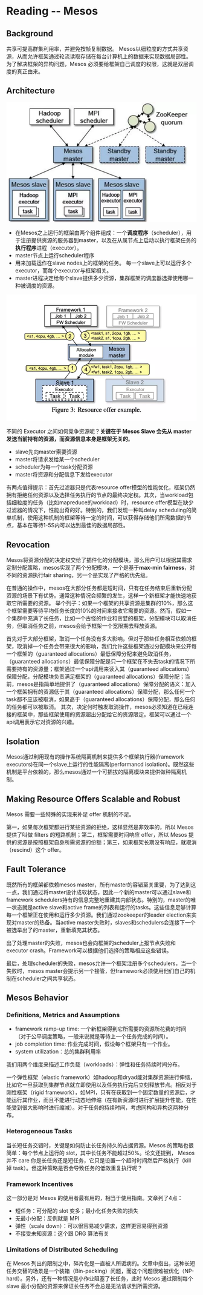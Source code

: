 # Reading -- Mesos

## Background

共享可提高群集利用率，并避免按帧复制数据。 Mesos以细粒度的方式共享资源，从而允许框架通过轮流读取存储在每台计算机上的数据来实现数据局部性。 为了解决框架的异构问题，Mesos 必须要给框架自己调度的权限，这就是双层调度的真正由来。 

## Architecture

![16dd411594eb4470](.\images\16dd411594eb4470.jpg)

- 在Mesos之上运行的框架由两个组件组成：一个**调度程序**（scheduler），用于注册提供资源的服务器到master，以及在从属节点上启动以执行框架任务的**执行程序**进程（executor）。
- master节点上运行scheduler程序
- 用来加载运作在slave nodes上的框架的任务。 每一个slave上可以运行多个executor，而每个executor与框架相关。
-  master进程决定给每个slave提供多少资源，集群框架的调度器选择使用哪一种被调度的资源。 

![16dd48a7c7a099f9](.\images\16dd48a7c7a099f9.jpg)

不同的 Executor 之间如何竞争资源呢？**关键在于 Mesos Slave 会先从 master 发送当前持有的资源，而资源信息本身是框架无关的**。 

- slave先向master索要资源
- master将请求发给某一个scheduler
- scheduler为每一个task分配资源
- master将资源和分配信息下发给executor

有两点值得提示：首先过滤器只是代表resource offer模型的性能优化，框架仍然拥有拒绝任何资源以及选择任务执行的节点的最终决定权。其次，当workload包括细粒度的任务（比如mapreduce的workload）时，resource offer模型在缺少过滤器的情况下，性能出奇的好。特别的，我们发现一种叫delay scheduling的简单机制，使用这种机制的框架等待一定的时间，可以获得存储他们所需数据的节点，基本在等待1-5S内可以达到最佳的数据局部性。 

## Revocation

Mesos将资源分配的决定权交给了插件化的分配模块，那么用户可以根据其需求定制分配策略，mesos实现了两个分配模块，一个是基于**max-min fairness**，对不同的资源执行fair sharing，另一个是实现了严格的优先级。 

在普通的操作中，mesos在大部分任务都是短时间，只有在任务结束后重新分配资源的场景下有优势。通常这种情况会频繁的发生，这样一个新框架才能快速地获取它所需要的资源。 举个列子：如果一个框架的共享资源是集群的10%，那么这个框架需要等待平均任务长度的10%的时间来接收它需要的资源。然而，假如一个集群中充满了长任务，比如一个古怪的作业和贪婪的框架，分配模块可以取消任务，但取消任务之前，mesos会给予框架一个宽限期去释放资源。 

首先对于大部分框架，取消一个任务没有多大影响，但对于那些任务相互依赖的框架，取消掉一个任务会带来很大的影响，我们允许这些框架通过分配模块来公开每一个框架的（guaranteed allocations）最低保障分配来避免取消任务，（guaranteed allocations）最低保障分配是只一个框架在不失去task的情况下所需要持有的资源量；框架通过一个api调用来读入其（guaranteed allocations）保障分配，分配模块负责满足框架的（guaranteed allocations）保障分配；当前，mesos是指简单地提供了（guaranteed allocations）保障分配的语义：加入一个框架拥有的资源低于其（guaranteed allocations）保障分配，那么任何一个task都不应该被取消，如果高于（guaranteed allocations）保障分配，那么任何的任务都可以被取消。 其次，决定何时触发取消操作，mesos必须知道在已经连接的框架中，那些框架使用的资源超出分配给它的资源限定。框架可以通过一个api调用表示它对资源的兴趣。 

## Isolation

Mesos通过利用现有的操作系统隔离机制来提供多个框架执行器(framework executors)在同一个slave上运行的性能隔离(performancd isolation)。既然这些机制是平台依赖的，那么mesos通过一个可插拔的隔离模块来提供做种隔离机制。 

## Making Resource Offers Scalable and Robust

Mesos 需要一些特殊的实现来补足 offer 机制的不足。

第一，如果每次框架都进行某些资源的拒绝，这样显然是非效率的，所以 Mesos 提供了叫做 filters 的短路机制；第二，框架需要时间响应 offer，所以 Mesos 提供的资源是按照框架自身所需资源的份额；第三，如果框架长期没有响应，就取消（rescind）这个 offer。

## Fault Tolerance

既然所有的框架都依赖mesos master，所有master的容错至关重要，为了达到这一点，我们通过将master设计成软状态，因此一个新的master可以通过slave和framework schedulers持有的信息完整地重建其内部状态。特别的，master的唯一状态就是active slave和active frame的列表和运行的tasks。这些信息足够计算每一个框架正在使用和运行多少资源。我们通过zookeeper的leader election来实现对master的热备。当active master失败时，slaves和schedulers会连接下一个被选举出了的master，重新填充其状态。

出了处理master的失败，mesos也会向框架的scheduler上报节点失败和executor crash。Framework可以根据他们选择的策略相应这些错误。

最后，处理scheduler的失败，mesos允许一个框架注册多个schedulers，当一个失败时，mesos master会提示另一个接管，但framework必须使用他们自己的机制在scheduler之间共享状态。

## Mesos Behavior

###  Definitions, Metrics and Assumptions

- framework ramp-up time: 一个新框架得到它所需要的资源所花费的时间（对于公平调度策略，一般来说就是等待上一个任务完成的时间）。
- job completion time: 作业完成时间，假设每个框架只有一个作业。
- system utilization：总的集群利用率

我们用两个维度来描述工作负载（workloads）：弹性和任务持续时间分布。

一个弹性框架（elastic framework）如hadoop和dryad能对集群资源进行伸缩，比如它一旦获取到集群节点就立即使用以及任务执行完后立刻释放节点。相反对于刚性框架（rigid framework），如MPI，只有在获取到一个固定数量的资源后，才能运行其作业，而且不能进行动态地伸缩（在有新资源时进行扩展提升性能，在性能受到很大影响时进行缩减）。对于任务的持续时间，考虑同构和异构这两种分布。

### Heterogeneous Tasks

当长短任务交错时，关键是如何防止长任务持久的占据资源。Mesos 的策略也很简单：每个节点上运行的 slot，其中长任务不能超过50%。论文还提到， Mesos 并不 care 你是长任务还是短任务，它只是设置一个超时时间然后严格执行（kill 掉 task）。但这种策略是否会导致任务的低效重复执行呢？

### Framework Incentives

这一部分是对 Mesos 的使用者最有用的，相当于使用指南。文章列了4点：

- 短任务：可分配的 slot 变多；最小化任务失败的损失
- 无最小分配：反例就是 MPI
- 弹性（scale down）：可以很容易减少需求，这样更容易得到资源
- 不接受未知资源：这个跟 DRG 算法有关

### Limitations of Distributed Scheduling

在 Mesos 列出的限制之中，碎片化是一直被人所诟病的。文章中指出，这种长短任务交替的场景是一个装箱（Bin-packing）问题，而这个问题很难被优化（NP-hard）。另外，还有一种情况是小作业阻塞了长任务，此时 Mesos 通过限制每个 slave 最小分配的资源来保证长任务不会总是无法请求到所需资源。

